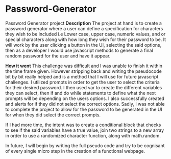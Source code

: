 # Password-Generator
Password Generator project
**Description**
The project at hand is to create a password generator where a user can define a specification for characters they wish to be included i.e Lower case, upper case, numeric values, and or special characters along with how long they wish for their password to be. It will work by the user clicking a button in the UI, selecting the said options, then as a developer I would use javascript methods to generate a final random password for the user and have it appear.

**How it went**
This challenge was difficult and I was unable to finish it within the time frame given. However stripping back and writing the pseudocode bit by bit really helped and is a method that I will use for future javascript challenges. I utilized prompts in order to get the user to select the criteria for their desired password. I then used var to create the different variables they can select, then if and do while statements to define what the next prompts will be depending on the users options. I also successfully created and alerts for if they did not select the correct options. Sadly, I was not able to complete the project to allow for the password to be generated in the UI for when they did select the correct prompts.

If I had more time, the intent was to create a conditional block that checks to see if the said variables have a true value, join two strings to a new array in order to use a randomized character function, along with math.random.

In future, I will begin by writing the full pseudo code and try to be cognisant of every single micro step in the creation of a functional webpage.

